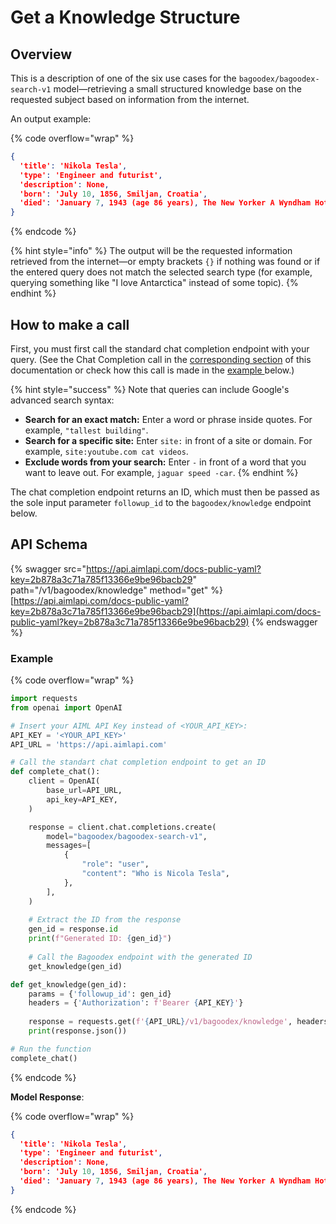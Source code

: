 # Get a Knowledge Structure

## Overview

This is a description of one of the six use cases for the `bagoodex/bagoodex-search-v1` model—retrieving a small structured knowledge base on the requested subject based on information from the internet.

An output example:

{% code overflow="wrap" %}
```json
{
  'title': 'Nikola Tesla', 
  'type': 'Engineer and futurist', 
  'description': None, 
  'born': 'July 10, 1856, Smiljan, Croatia', 
  'died': 'January 7, 1943 (age 86 years), The New Yorker A Wyndham Hotel, New York, NY'
}
```
{% endcode %}

{% hint style="info" %}
The output will be the requested information retrieved from the internet—or empty brackets `{}` if nothing was found or if the entered query does not match the selected search type  (for example, querying something like "I love Antarctica" instead of some topic).
{% endhint %}

## How to make a call

First, you must first call the standard chat completion endpoint with your query. (See the Chat Completion call in the [corresponding section](https://docs.aimlapi.com/api-overview/text-models-llm/chat-completion) of this documentation or check how this call is made in the [example ](get-a-knowledge-structure.md#example)below.)&#x20;

{% hint style="success" %}
Note that queries can include Google's advanced search syntax:

* **Search for an exact match:** Enter a word or phrase inside quotes. For example, `"tallest building"`.&#x20;
* **Search for a specific site:** Enter `site:` in front of a site or domain. For example, `site:youtube.com cat videos`.
* **Exclude words from your search:** Enter `-` in front of a word that you want to leave out. For example, `jaguar speed -car`.
{% endhint %}

The chat completion endpoint returns an ID, which must then be passed as the sole input parameter `followup_id` to the `bagoodex/knowledge` endpoint below.

## API Schema

{% swagger src="https://api.aimlapi.com/docs-public-yaml?key=2b878a3c71a785f13366e9be96bacb29" path="/v1/bagoodex/knowledge" method="get" %}
[https://api.aimlapi.com/docs-public-yaml?key=2b878a3c71a785f13366e9be96bacb29](https://api.aimlapi.com/docs-public-yaml?key=2b878a3c71a785f13366e9be96bacb29)
{% endswagger %}

### Example

{% code overflow="wrap" %}
```python
import requests
from openai import OpenAI

# Insert your AIML API Key instead of <YOUR_API_KEY>:
API_KEY = '<YOUR_API_KEY>'
API_URL = 'https://api.aimlapi.com'

# Call the standart chat completion endpoint to get an ID
def complete_chat():
    client = OpenAI(
        base_url=API_URL,
        api_key=API_KEY,
    )    

    response = client.chat.completions.create(
        model="bagoodex/bagoodex-search-v1",
        messages=[
            {
                "role": "user",
                "content": "Who is Nicola Tesla",
            },
        ],
    )
    
    # Extract the ID from the response
    gen_id = response.id  
    print(f"Generated ID: {gen_id}")
    
    # Call the Bagoodex endpoint with the generated ID
    get_knowledge(gen_id)

def get_knowledge(gen_id):
    params = {'followup_id': gen_id}
    headers = {'Authorization': f'Bearer {API_KEY}'}
    
    response = requests.get(f'{API_URL}/v1/bagoodex/knowledge', headers=headers, params=params)
    print(response.json())

# Run the function
complete_chat()
```
{% endcode %}

**Model Response**:

{% code overflow="wrap" %}
```json
{
  'title': 'Nikola Tesla', 
  'type': 'Engineer and futurist', 
  'description': None, 
  'born': 'July 10, 1856, Smiljan, Croatia', 
  'died': 'January 7, 1943 (age 86 years), The New Yorker A Wyndham Hotel, New York, NY'
}
```
{% endcode %}
